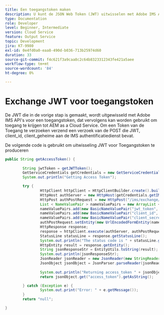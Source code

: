 ```yaml
---
title: Een toegangstoken maken
description: U kunt de JSON Web Token (JWT) uitwisselen met Adobe IMS API's voor een AEM toegangstoken.
type: Documentation
role: Developer
level: Beginner, Intermediate
version: Cloud Service
feature: Output Service
topic: Development
jira: KT-9980
exl-id: 0e4fd0a0-eaa8-490d-b036-713b25974d60
duration: 33
source-git-commit: f4c621f3a9caa8c2c64b8323312343fe421a5aee
workflow-type: tm+mt
source-wordcount: '84'
ht-degree: 0%

---
```


# Exchange JWT voor toegangstoken


De JWT die in de vorige stap is gemaakt, wordt uitgewisseld met Adobe IMS API&#39;s voor een toegangstoken, dat vervolgens kan worden gebruikt om toegang te krijgen tot AEM as a Cloud Service. Om een Token van de Toegang te verzoeken verzend een verzoek van de POST die JWT, client_id, client_geheime aan de IMS authentificatiedienst bevat.

De volgende code is gebruikt om uitwisseling JWT voor Toegangstoken te produceren

```java
public String getAccessToken() {
        
        String jwtToken = getJWTToken();
        GetServiceCredentials getCredentials = new GetServiceCredentials();
        System.out.println("Getting Access Token");

        try {
                HttpClient httpClient = HttpClientBuilder.create().build();
                HttpHost authServer = new HttpHost(getCredentials.getIMS_ENDPOINT(), 443, "https");
                HttpPost authPostRequest = new HttpPost("/ims/exchange/jwt");
                List < NameValuePair > nameValuePairs = new ArrayList < NameValuePair > ();
                nameValuePairs.add(new BasicNameValuePair("jwt_token", jwtToken));
                nameValuePairs.add(new BasicNameValuePair("client_id", getCredentials.getCLIENT_ID()));
                nameValuePairs.add(new BasicNameValuePair("client_secret", getCredentials.getCLIENT_SECRET()));
                authPostRequest.setEntity(new UrlEncodedFormEntity(nameValuePairs, Consts.UTF_8));
                HttpResponse response;
                response = httpClient.execute(authServer, authPostRequest);
                StatusLine statusLine = response.getStatusLine();
                System.out.println("The status code is " + statusLine.getStatusCode());
                HttpEntity result = response.getEntity();
                String jsonResponseStr = EntityUtils.toString(result);
                System.out.println(jsonResponseStr);
                JsonReader jsonReader = new JsonReader(new StringReader(jsonResponseStr));
                JsonObject jsonObject = JsonParser.parseReader(jsonReader).getAsJsonObject();
                
                System.out.println("Returning access_token " + jsonObject.get("access_token").getAsString());
                return jsonObject.get("access_token").getAsString();

        } catch (Exception e) {
                System.out.print("Error: " + e.getMessage());
        }
        return "null";

}
```
